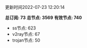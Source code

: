 更新时间2022-07-23 12:20:14

**总订阅: 73**
**总节点: 3569**
**有效节点: 740**
- ss节点: 623
- v2ray节点: 67
- trojan节点: 50
